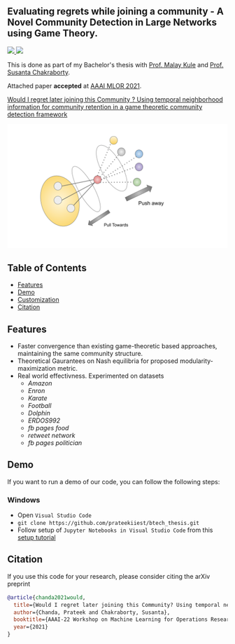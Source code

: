 ## Evaluating regrets while joining a community - A Novel Community Detection in Large Networks using Game Theory.

<p>
  <a href="https://aaai.org/Conferences/AAAI-22/">
    <img src="http://img.shields.io/badge/AAAI-2022-red.svg">
  </a>
  <a href="https://openreview.net/pdf?id=xUBHq0OrgeR"><img src="http://img.shields.io/badge/Paper-PDF-brightgreen.svg"></a>
</p>


This is done as part of my Bachelor's thesis with [Prof. Malay Kule](https://www.iiests.ac.in/IIEST/Faculty/cs-malay) and [Prof. Susanta Chakraborty](https://www.iiests.ac.in/IIEST/Faculty/cs-sc).


Attached paper **accepted** at [AAAI MLOR 2021](https://ml4or22.github.io/).

[Would I regret later joining this Community ? Using temporal neighborhood information for community retention in a game theoretic community detection framework](./files/AAAI_MlrOR.pdf)


![](./Btech%20Thesis%20images.svg)

## Table of Contents

- [Features](#features)
- [Demo](#demo)
- [Customization](#customization)
- [Citation](#citation)


## Features

- Faster convergence than existing game-theoretic based approaches, maintaining the same community structure.
- Theoretical Gaurantees on Nash equilibria for proposed modularity-maximization metric.
- Real world effectivness. Experimented on datasets
  - *Amazon*
  - *Enron*
  - *Karate*
  - *Football*
  - *Dolphin*
  - *ERDOS992*
  - *fb pages food*
  - *retweet network*
  - *fb pages politician*


## Demo

If you want to run a demo of our code, you can follow the following steps:

### Windows
- Open `Visual Studio Code`
- `git clone https://github.com/prateekiiest/btech_thesis.git`
- Follow setup of `Jupyter Notebooks in Visual Studio Code` from this [setup tutorial](https://code.visualstudio.com/docs/datascience/jupyter-notebooks)

## Citation

If you use this code for your research, please consider citing the arXiv preprint

```bibtex
@article{chanda2021would,
  title={Would I regret later joining this Community? Using temporal neighborhood information for community retention in a game theoretic community detection framework},
  author={Chanda, Prateek and Chakraborty, Susanta},
  booktitle={AAAI-22 Workshop on Machine Learning for Operations Research},
  year={2021}
}

```
